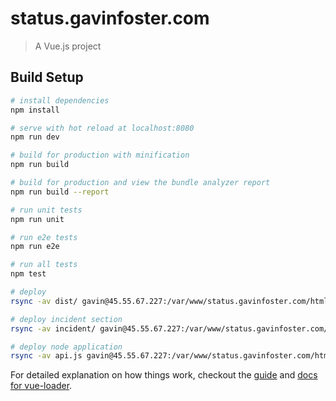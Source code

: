 # status.gavinfoster.com

> A Vue.js project

## Build Setup

``` bash
# install dependencies
npm install

# serve with hot reload at localhost:8080
npm run dev

# build for production with minification
npm run build

# build for production and view the bundle analyzer report
npm run build --report

# run unit tests
npm run unit

# run e2e tests
npm run e2e

# run all tests
npm test

# deploy
rsync -av dist/ gavin@45.55.67.227:/var/www/status.gavinfoster.com/html

# deploy incident section
rsync -av incident/ gavin@45.55.67.227:/var/www/status.gavinfoster.com/html/incident

# deploy node application
rsync -av api.js gavin@45.55.67.227:/var/www/status.gavinfoster.com/html
```

For detailed explanation on how things work, checkout the [guide](http://vuejs-templates.github.io/webpack/) and [docs for vue-loader](http://vuejs.github.io/vue-loader).
